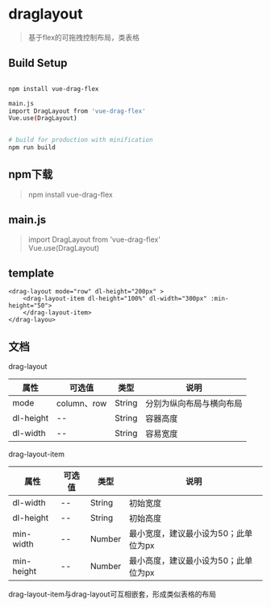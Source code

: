 # draglayout

> 基于flex的可拖拽控制布局，类表格

## Build Setup

``` bash

npm install vue-drag-flex

main.js
import DragLayout from 'vue-drag-flex'
Vue.use(DragLayout)


# build for production with minification
npm run build
```
npm下载  
-
> npm install vue-drag-flex  

main.js   
-
> import DragLayout from 'vue-drag-flex'  
Vue.use(DragLayout)

template
-
>
```
<drag-layout mode="row" dl-height="200px" >
    <drag-layout-item dl-height="100%" dl-width="300px" :min-height="50">
    </drag-layout-item>
</drag-layou>
```
文档
-
drag-layout

|  属性   | 可选值  | 类型  | 说明 |
|  ----  | ----  |  ----  |  ----  |
| mode  | column、row | String | 分别为纵向布局与横向布局 |
| dl-height  | -- | String | 容器高度 |
| dl-width  | -- | String | 容易宽度 |

drag-layout-item

|  属性   | 可选值  | 类型  | 说明 |
|  ----  | ----  |  ----  |  ----  |
| dl-width  | -- | String | 初始宽度 |
| dl-height  | -- | String | 初始高度 |
| min-width  | -- | Number | 最小宽度，建议最小设为50；此单位为px |
| min-height  | -- | Number | 最小高度，建议最小设为50；此单位为px |

drag-layout-item与drag-layout可互相嵌套，形成类似表格的布局
